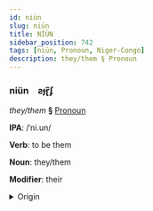```yaml
---
id: niün
slug: niün
title: NİÜN
sidebar_position: 742
tags: [niün, Pronoun, Niger-Congo]
description: they/them § Pronoun
---
```


### niün&emsp;<span kind="abugida">ƨɟɽ̃ʄ</span>

*they/them* **§** [Pronoun](../../tags/Pronoun)

**IPA**: /ˈni.un/

**Verb**: to be them

**Noun**: they/them

**Modifier**: their

<details>
    <summary>Origin</summary>
    Wolof ñoom /ɲɔːm/<br/>
    <em>Niger-Congo Language Family</em>
</details>
